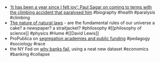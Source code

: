 - [‘It has been a year since I felt joy’: Paul Sagar on coming to terms with the climbing accident that paralysed him](https://www.theguardian.com/world/2024/nov/17/it-has-been-a-year-since-i-felt-joy-paul-sagar-on-coming-to-terms-with-the-climbing-accident-that-paralysed-him) #biography #health #paralysis #climbing
- [The nature of natural laws](https://aeon.co/essays/on-seeing-the-laws-of-nature-as-a-recipe-or-a-news-report) - are the fundamental rules of our universe a cake? a newspaper? a straitjacket? #philosophy #[[philosophy of science]] #physics #Hume #[[David Lewis]]
- ProPublica on [segregation academies and public funding](https://www.propublica.org/article/segregation-academies-school-voucher-money-north-carolina) #pedagogy #sociology #race
- the NY Fed on [why banks fail](https://libertystreeteconomics.newyorkfed.org/2024/11/why-do-banks-fail-three-facts-about-failing-banks/), using a neat new dataset #economics #banking #collapse